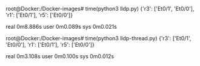 root@Docker:/Docker-images# time(python3 lldp.py)
{'r3': ['Et0/1', 'Et0/0'], 'r1': ['Et0/1'], 'r5': ['Et0/0']}

real	0m8.886s
user	0m0.089s
sys	0m0.021s


root@Docker:/Docker-images# time(python3 lldp-thread.py)
{'r3': ['Et0/1', 'Et0/0'], 'r1': ['Et0/1'], 'r5': ['Et0/0']}

real	0m3.108s
user	0m0.100s
sys	0m0.012s
